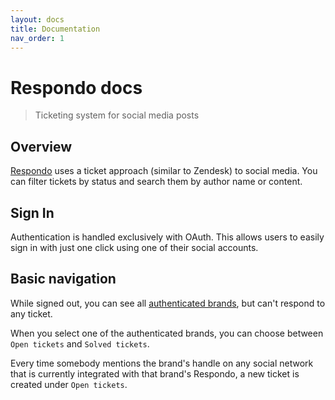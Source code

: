 ```yaml
---
layout: docs
title: Documentation
nav_order: 1
---
```


# Respondo docs

> Ticketing system for social media posts

## Overview

[Respondo](https://respondohub.com/) uses a ticket approach (similar to Zendesk)
to social media. You can filter tickets by status and search them by author
name or content.

## Sign In

Authentication is handled exclusively with OAuth. This allows users to easily
sign in with just one click using one of their social accounts.

## Basic navigation

While signed out, you can see all
[authenticated brands](https://app.respondohub.com/brands), but can't respond to
any ticket.

When you select one of the authenticated brands, you can choose between
`Open tickets` and `Solved tickets`.

Every time somebody mentions the brand's handle on any social network that is
currently integrated with that brand's Respondo, a new ticket is created under
`Open tickets`.

